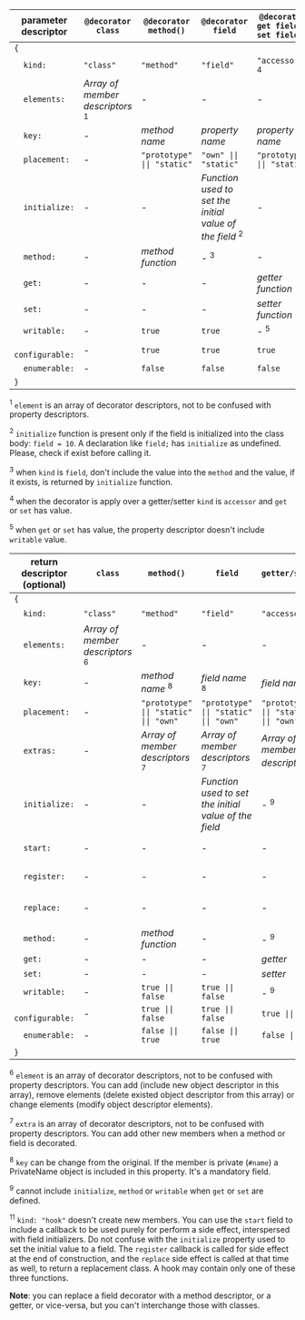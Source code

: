 
| **parameter descriptor**   | **`@decorator`<br/>`class`**             | **`@decorator`<br/>`method()`**             | **`@decorator`<br/>`field`**                                     | **`@decorator`<br/>`get field()`<br/>`set field()`**|
|----------------------------|------------------------------------------|---------------------------------------------|------------------------------------------------------------------|-----------------------------------------------------|
|`{`                         |                                          |                                             |                                                                  |                                                     |
|`  kind:`                   |`"class"`                                 |`"method"`                                   |`"field"`                                                         |`"accessor"` <sup>4</sup>                            |
|`  elements:`               |*Array of member descriptors* <sup>1</sup>| -                                           | -                                                                | -                                                   |
|`  key:`                    | -                                        |  *method name*                              |*property name*                                                   |*property name*                                      |
|`  placement:`              | -                                        |`"prototype" \|\| "static"`                  |`"own" \|\| "static"`                                             |`"prototype" \|\| "static"`                          |
|`  initialize:`             | -                                        | -                                           |*Function used to set the initial value of the field* <sup>2</sup>| -                                                   |
|`  method:`                 | -                                        |  *method function*                          | - <sup>3</sup>                                                   | -                                                   |
|`  get:`                    | -                                        | -                                           | -                                                                |*getter function*                                    |
|`  set:`                    | -                                        | -                                           | -                                                                |*setter function*                                    |
|`  writable:`               | -                                        |`true`                                       |`true`                                                            | - <sup>5</sup>                                      |
|`  configurable:`           | -                                        |`true`                                       |`true`                                                            |`true`                                               |
|`  enumerable:`             | -                                        |`false`                                      |`false`                                                           |`false`                                              |
|`}`                         |                                          |                                             |                                                                  |                                                     |
</table>

<sup>1</sup> `element` is an array of decorator descriptors, not to be confused with property descriptors.

<sup>2</sup> `initialize` function is present only if the field is initialized into the class body: `field = 10`. A declaration like `field;` has `initialize` as undefined. Please, check if exist before calling it.

<sup>3</sup> when `kind` is `field`, don't include the value into the `method` and the value, if it exists, is returned by `initialize` function.

<sup>4</sup> when the decorator is apply over a getter/setter `kind` is `accessor` and `get` or `set` has value. 

<sup>5</sup> when `get` or `set` has value, the property descriptor doesn't include `writable` value.

| **return descriptor (optional)** | **`class`**                               | **`method()`**                           | **`field`**                                         | **`getter/setter`**                      | **Hooks**                                |
|----------------------------------|-------------------------------------------|------------------------------------------|-----------------------------------------------------|------------------------------------------|------------------------------------------|
|`{`                               |                                           |                                          |                                                     |                                          |                                          |
|`  kind:`                         |`"class"`                                  |`"method"`                                |`"field"`                                            |`"accessor"`                              |`"hook"` <sup>11</sup>                    |
|`  elements:`                     |*Array of member descriptors* <sup>6</sup> | -                                        | -                                                   | -                                        | -                                        |
|`  key:`                          | -                                         |  *method name*    <sup>8</sup>           |*field name* <sup>8</sup>                            |*field name* <sup>8</sup>                 | -                                        |
|`  placement:`                    | -                                         |`"prototype" \|\| "static" \|\| "own"`    |`"prototype" \|\| "static" \|\| "own"`               |`"prototype" \|\| "static" \|\| "own"`    |`"prototype" \|\| "static" \|\| "own"`    |
|`  extras:`                       | -                                         |*Array of member descriptors* <sup>7</sup>|*Array of member descriptors* <sup>7</sup>           |*Array of member descriptors* <sup>7</sup>| -                                        |
|`  initialize:`                   | -                                         | -                                        |*Function used to set the initial value of the field*| - <sup>9</sup>                           | -                                        |
|`  start:`                        | -                                         | -                                        | -                                                   | -                                        | *Function for effect* <sup>10</sup>      |
|`  register:`                     | -                                         | -                                        | -                                                   | -                                        | *Function for effect* <sup>10</sup>      |
|`  replace:`                      | -                                         | -                                        | -                                                   | -                                        | *Function for replacement* <sup>10</sup> |
|`  method:`                       | -                                         |*method function*                         | -                                                   | - <sup>9</sup>                           | -                                        |
|`  get:`                          | -                                         | -                                        | -                                                   |*getter*                                  | -                                        |
|`  set:`                          | -                                         | -                                        | -                                                   |*setter*                                  | -                                        |
|`  writable:`                     | -                                         |`true \|\| false`                         |`true \|\| false`                                    | - <sup>9</sup>                           | -                                        |
|`  configurable:`                 | -                                         |`true \|\| false`                         |`true \|\| false`                                    |`true \|\| false`                         | -                                        |
|`  enumerable:`                   | -                                         |`false \|\| true`                         |`false \|\| true`                                    |`false \|\| true`                         | -                                        |
|`}`                               |                                           |                                          |                                                     |                                          |                                          |
</tbody>    
</table>

<sup>6</sup> `element` is an array of decorator descriptors, not to be confused with property descriptors. You can add (include new object descriptor in this array), remove elements (delete existed object descriptor from this array) or change elements (modify object descriptor elements).

<sup>7</sup> `extra` is an array of decorator descriptors, not to be confused with property descriptors. You can add other new members when a method or field is decorated.

<sup>8</sup> `key` can be change from the original. If the member is private (`#name`) a PrivateName object is included in this property. It's a mandatory field.

<sup>9</sup> cannot include `initialize`, `method` or `writable` when `get` or `set` are defined.

<sup>11</sup> `kind: "hook"` doesn't create new members. You can use the `start` field to include a callback to be used purely for perform a side effect, interspersed with field initializers. Do not confuse with the `initialize` property used to set the initial value to a field. The `register` callback is called for side effect at the end of construction, and the `replace` side effect is called at that time as well, to return a replacement class. A hook may contain only one of these three functions.

**Note**: you can replace a field decorator with a method descriptor, or a getter, or vice-versa, but you can't interchange those with classes.
